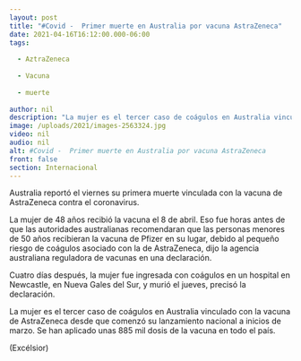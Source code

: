 ```yaml
---
layout: post
title: "#Covid -  Primer muerte en Australia por vacuna AstraZeneca"
date: 2021-04-16T16:12:00.000-06:00
tags:
  
  - AztraZeneca
  
  - Vacuna
  
  - muerte
  
author: nil
description: "La mujer es el tercer caso de coágulos en Australia vinculado con la vacuna de AstraZeneca desde que comenzó su lanzamiento nacional a inicios de marzo"
image: /uploads/2021/images-2563324.jpg
video: nil
audio: nil
alt: #Covid -  Primer muerte en Australia por vacuna AstraZeneca
front: false
section: Internacional
---
```


Australia reportó el viernes su primera muerte vinculada con la vacuna de AstraZeneca contra el coronavirus.

La mujer de 48 años recibió la vacuna el 8 de abril. Eso fue horas antes de que las autoridades australianas recomendaran que las personas menores de 50 años recibieran la vacuna de Pfizer en su lugar, debido al pequeño riesgo de coágulos asociado con la de AstraZeneca, dijo la agencia australiana reguladora de vacunas en una declaración.

Cuatro días después, la mujer fue ingresada con coágulos en un hospital en Newcastle, en Nueva Gales del Sur, y murió el jueves, precisó la declaración.

La mujer es el tercer caso de coágulos en Australia vinculado con la vacuna de AstraZeneca desde que comenzó su lanzamiento nacional a inicios de marzo. Se han aplicado unas 885 mil dosis de la vacuna en todo el país.

(Excélsior)